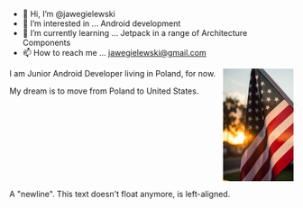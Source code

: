 - 👋 Hi, I’m @jawegielewski
- 👀 I’m interested in ... Android development
- 🌱 I’m currently learning ... Jetpack in a range of Architecture Components
- 📫 How to reach me ... <a href = "mailto: jawegielewski@gmail.com">jawegielewski@gmail.com</a>


<img align="right" src="resources/us_flag.jpg" width="125" height="200">
I am Junior Android Developer living in Poland, for now.

My dream is to move from Poland to United States.

<br clear="right"/>

A "newline". This text doesn't float anymore, is left-aligned.
<!---
jawegielewski/jawegielewski is a ✨ special ✨ repository because its `README.md` (this file) appears on your GitHub profile.
You can click the Preview link to take a look at your changes.
--->
